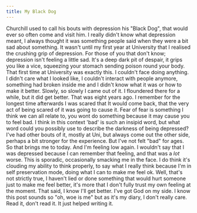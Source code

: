```yaml
---
title: My Black Dog
---
```

Churchill used to call his bouts with depression his "Black Dog", that would ever so often come and visit him. I really didn't know what depression meant, I always thought it was something people said when they were a bit sad about something. It wasn't until my first year at University that I realised the crushing grip of depression. For those of you that don't know; depression isn't feeling a little sad. It's a deep dark pit of despair, it grips you like a vice, squeezing your stomach sending poison round your body. That first time at University was exactly this. I couldn't face doing anything. I didn't care what I looked like, I couldn't interact with people anymore, something had broken inside me and I didn't know what it was or how to make it better. Slowly, so slowly I came out of it. I floundered there for a while, but it did get better. That was eight years ago. I remember for the longest time afterwards I was scared that It would come back, that the very act of being scared of it was going to cause it. Fear of fear is something I think we can all relate to, you wont do something because it may cause you to feel bad. I think in this context 'bad' is such an insipid word, but what word could you possibly use to describe the darkness of being depressed? I've had other bouts of it, mostly at Uni, but always come out the other side, perhaps a bit stronger for the experience. But I've not felt "bad" for ages. So that brings me to today. And I'm feeling low again. I wouldn't say that I was depressed because I can remember that feeling, and that was a *lot* worse. This is sporadic, occasionally smacking me in the face. I do think it's clouding my ability to think properly, to say what I really think because I'm in self preservation mode, doing what I can to make me feel ok. Well, that's not strictly true, I haven't lied or done something that would hurt someone just to make me feel better, it's more that I don't fully trust my own feeling at the moment. That said, I know I'll get better. I've got God on my side. I know this post sounds so "oh, woe is me" but as it's my diary, I don't really care. Read it, don't read it. It just helped writing it.